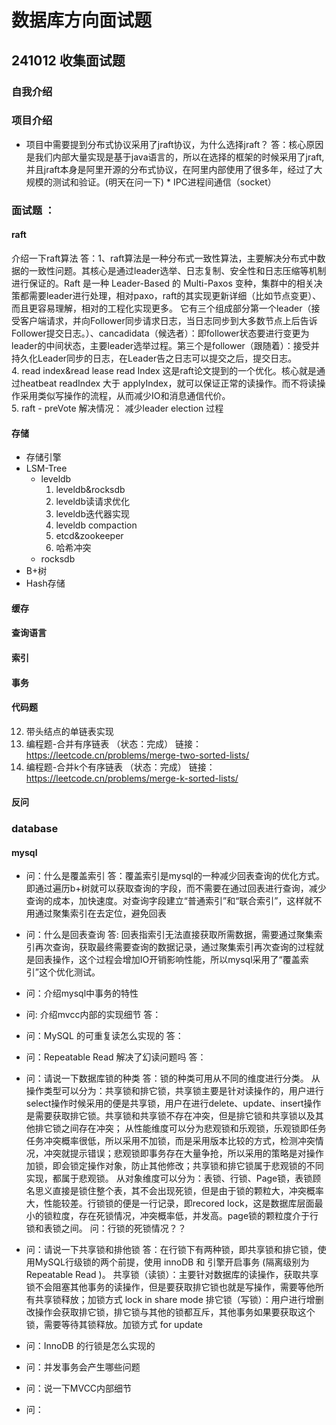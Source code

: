 # 数据库方向面试题  
## 241012 收集面试题 
### 自我介绍  
### 项目介绍 
* 项目中需要提到分布式协议采用了jraft协议，为什么选择jraft？ 
答：核心原因是我们内部大量实现是基于java语言的，所以在选择的框架的时候采用了jraft, 并且jraft本身是阿里开源的分布式协议，在阿里内部使用了很多年，经过了大规模的测试和验证。(明天在问一下)  * IPC进程间通信（socket）  
### 面试题 ：
#### raft 
介绍一下raft算法 
答：1、raft算法是一种分布式一致性算法，主要解决分布式中数据的一致性问题。其核心是通过leader选举、日志复制、安全性和日志压缩等机制进行保证的。Raft 是一种 Leader-Based 的 Multi-Paxos 变种，集群中的相关决策都需要leader进行处理，相对paxo，raft的其实现更新详细（比如节点变更）、而且更容易理解，相对的工程化实现更多。  它有三个组成部分第一个leader（接受客户端请求，并向Follower同步请求日志，当日志同步到大多数节点上后告诉Follower提交日志。）、cancadidata（候选者）：即follower状态要进行变更为leader的中间状态，主要leader选举过程。第三个是follower（跟随着）：接受并持久化Leader同步的日志，在Leader告之日志可以提交之后，提交日志。    
4. read index&amp;read lease read Index 这是raft论文提到的一个优化。核心就是通过heatbeat readIndex 大于 applyIndex，就可以保证正常的读操作。而不将读操作采用类似写操作的流程，从而减少IO和消息通信代价。  
5. raft - preVote 解决情况： 减少leader election 过程  

#### 存储

*  存储引擎
  * LSM-Tree
    * leveldb
      1. leveldb&amp;rocksdb 
      2. leveldb读请求优化 
      3. leveldb迭代器实现 
      4. leveldb compaction 
      5. etcd&amp;zookeeper 
      6. 哈希冲突 
    * rocksdb
  * B+树
  * Hash存储

#### 缓存

#### 查询语言

#### 索引

#### 事务


#### 代码题
12. 带头结点的单链表实现 
13. 编程题-合并有序链表 （状态：完成） 链接： https://leetcode.cn/problems/merge-two-sorted-lists/ 
14. 编程题-合并k个有序链表 （状态：完成） 链接： https://leetcode.cn/problems/merge-k-sorted-lists/

#### 反问


### database
#### mysql
* 问：什么是覆盖索引
  答：覆盖索引是mysql的一种减少回表查询的优化方式。即通过遍历b+树就可以获取查询的字段，而不需要在通过回表进行查询，减少查询的成本，加快速度。对查询字段建立“普通索引”和“联合索引”，这样就不用通过聚集索引在去定位，避免回表

* 问：什么是回表查询
  答: 回表指索引无法直接获取所需数据，需要通过聚集索引再次查询，获取最终需要查询的数据记录，通过聚集索引再次查询的过程就是回表操作，这个过程会增加IO开销影响性能，所以mysql采用了“覆盖索引”这个优化测试。

* 问：介绍mysql中事务的特性

* 问: 介绍mvcc内部的实现细节
  答：

* 问：MySQL 的可重复读怎么实现的
  答：

* 问：Repeatable Read 解决了幻读问题吗
  答：

* 问：请说⼀下数据库锁的种类
  答：锁的种类可用从不同的维度进行分类。
  从操作类型可以分为：共享锁和排它锁，共享锁主要是针对读操作的，用户进行select操作时候采用的便是共享锁，用户在进行delete、update、insert操作是需要获取排它锁。共享锁和共享锁不存在冲突，但是排它锁和共享锁以及其他排它锁之间存在冲突；
  从性能维度可以分为悲观锁和乐观锁，乐观锁即任务任务冲突概率很低，所以采用不加锁，而是采用版本比较的方式，检测冲突情况，冲突就提示错误；悲观锁即事务存在大量争抢，所以采用的策略是对操作加锁，即会锁定操作对象，防止其他修改；共享锁和排它锁属于悲观锁的不同实现，都属于悲观锁。
  从对象维度可以分为：表锁、行锁、Page锁，表锁顾名思义直接是锁住整个表，其不会出现死锁，但是由于锁的颗粒大，冲突概率大，性能较差。行锁锁的便是一行记录，即recored lock，这是数据库层面最小的锁粒度，存在死锁情况，冲突概率低，并发高。page锁的颗粒度介于行锁和表锁之间。
  问：行锁的死锁情况？？

* 问：请说⼀下共享锁和排他锁
  答：在行锁下有两种锁，即共享锁和排它锁，使用MySQL⾏级锁的两个前提，使⽤ innoDB 和 引擎开启事务 (隔离级别为 Repeatable Read )。
  共享锁（读锁）：主要针对数据库的读操作，获取共享锁不会阻塞其他事务的读操作，但是要获取排它锁也就是写操作，需要等他所有共享锁释放；加锁方式 lock in share mode 
  排它锁（写锁）：用户进行增删改操作会获取排它锁，排它锁与其他的锁都互斥，其他事务如果要获取这个锁，需要等待其锁释放。加锁方式  for update

* 问：InnoDB 的⾏锁是怎么实现的

* 问：并发事务会产⽣哪些问题

* 问：说⼀下MVCC内部细节


* 问：